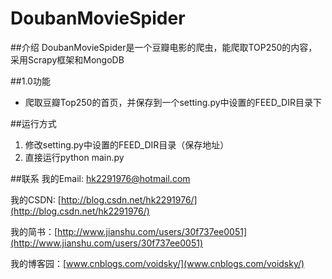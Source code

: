 # DoubanMovieSpider

##介绍
DoubanMovieSpider是一个豆瓣电影的爬虫，能爬取TOP250的内容，采用Scrapy框架和MongoDB


##1.0功能
- 爬取豆瓣Top250的首页，并保存到一个setting.py中设置的FEED_DIR目录下


##运行方式
1. 修改setting.py中设置的FEED_DIR目录（保存地址）
2. 直接运行python main.py

##联系
我的Email: hk2291976@hotmail.com

我的CSDN: [http://blog.csdn.net/hk2291976/](http://blog.csdn.net/hk2291976/)

我的简书：[http://www.jianshu.com/users/30f737ee0051](http://www.jianshu.com/users/30f737ee0051)

我的博客园：[www.cnblogs.com/voidsky/](www.cnblogs.com/voidsky/)
